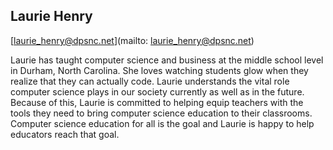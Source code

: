 ## Laurie Henry

[laurie_henry@dpsnc.net](mailto: laurie_henry@dpsnc.net)

Laurie has taught computer science and business at the middle school level in Durham, North Carolina. She loves watching students glow when they realize that they can actually code. Laurie understands the vital role computer science plays in our society currently as well as in the future. Because of this, Laurie is committed to helping equip teachers with the tools they need to bring computer science education to their classrooms. Computer science education for all is the goal and Laurie is happy to help educators reach that goal.